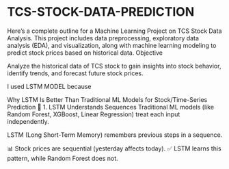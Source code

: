 # TCS-STOCK-DATA-PREDICTION
Here’s a complete outline for a Machine Learning Project on TCS Stock Data Analysis. This project includes data preprocessing, exploratory data analysis (EDA), and visualization, along with machine learning modeling to predict stock prices based on historical data. 
Objective

Analyze the historical data of TCS stock to gain insights into stock behavior, identify
trends, and forecast future stock prices.

I used LSTM MODEL because 

Why LSTM Is Better Than Traditional ML Models for Stock/Time-Series Prediction
🔁 1. LSTM Understands Sequences
Traditional ML models (like Random Forest, XGBoost, Linear Regression) treat each input independently.

LSTM (Long Short-Term Memory) remembers previous steps in a sequence.

📊 Stock prices are sequential (yesterday affects today).
✅ LSTM learns this pattern, while Random Forest does not.

